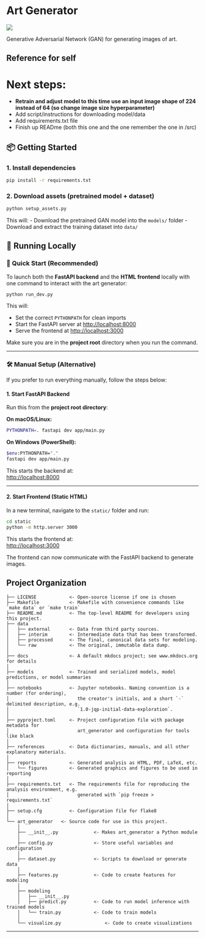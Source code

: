 # Art Generator

<a target="_blank" href="https://cookiecutter-data-science.drivendata.org/">
    <img src="https://img.shields.io/badge/CCDS-Project%20template-328F97?logo=cookiecutter" />
</a>

Generative Adversarial Network (GAN) for generating images of art.

## Reference for self

# Next steps:
- **Retrain and adjust model to this time use an input image shape of 224 instead of 64 (so change image size hyperparameter)**
- Add script/instructions for downloading model/data
- Add requirements.txt file
- Finish up READme (both this one and the one remember the one in /src)

## 📦 Getting Started 

### 1. Install dependencies 

```bash 
pip install -r requirements.txt
```

### 2. Download assets (pretrained model + dataset) 

```bash 
python setup_assets.py
```

This will: - Download the pretrained GAN model into the `models/` folder - Download and extract the training dataset into `data/`

## 🚀 Running Locally

### 🔄 Quick Start (Recommended)

To launch both the **FastAPI backend** and the **HTML frontend** locally with one command to interact with the art generator:

```
python run_dev.py
```

This will:
- Set the correct `PYTHONPATH` for clean imports
- Start the FastAPI server at [http://localhost:8000](http://localhost:8000)
- Serve the frontend at [http://localhost:3000](http://localhost:3000)

Make sure you are in the **project root** directory when you run the command.

---

### 🛠 Manual Setup (Alternative)

If you prefer to run everything manually, follow the steps below:

#### 1. Start FastAPI Backend

Run this from the **project root directory**:

**On macOS/Linux:**

```bash
PYTHONPATH=. fastapi dev app/main.py
```

**On Windows (PowerShell):**

```bash
$env:PYTHONPATH="." 
fastapi dev app/main.py
```

This starts the backend at:  
[http://localhost:8000](http://localhost:8000)

---

#### 2. Start Frontend (Static HTML)

In a new terminal, navigate to the `static/` folder and run:

```bash
cd static 
python -m http.server 3000
```

This starts the frontend at:  
[http://localhost:3000](http://localhost:3000)

The frontend can now communicate with the FastAPI backend to generate images.

## Project Organization

```
├── LICENSE            <- Open-source license if one is chosen
├── Makefile           <- Makefile with convenience commands like `make data` or `make train`
├── README.md          <- The top-level README for developers using this project.
├── data
│   ├── external       <- Data from third party sources.
│   ├── interim        <- Intermediate data that has been transformed.
│   ├── processed      <- The final, canonical data sets for modeling.
│   └── raw            <- The original, immutable data dump.
│
├── docs               <- A default mkdocs project; see www.mkdocs.org for details
│
├── models             <- Trained and serialized models, model predictions, or model summaries
│
├── notebooks          <- Jupyter notebooks. Naming convention is a number (for ordering),
│                         the creator's initials, and a short `-` delimited description, e.g.
│                         `1.0-jqp-initial-data-exploration`.
│
├── pyproject.toml     <- Project configuration file with package metadata for 
│                         art_generator and configuration for tools like black
│
├── references         <- Data dictionaries, manuals, and all other explanatory materials.
│
├── reports            <- Generated analysis as HTML, PDF, LaTeX, etc.
│   └── figures        <- Generated graphics and figures to be used in reporting
│
├── requirements.txt   <- The requirements file for reproducing the analysis environment, e.g.
│                         generated with `pip freeze > requirements.txt`
│
├── setup.cfg          <- Configuration file for flake8
│
└── art_generator   <- Source code for use in this project.
    │
    ├── __init__.py             <- Makes art_generator a Python module
    │
    ├── config.py               <- Store useful variables and configuration
    │
    ├── dataset.py              <- Scripts to download or generate data
    │
    ├── features.py             <- Code to create features for modeling
    │
    ├── modeling                
    │   ├── __init__.py 
    │   ├── predict.py          <- Code to run model inference with trained models          
    │   └── train.py            <- Code to train models
    │
    └── visualize.py                <- Code to create visualizations
```

--------

